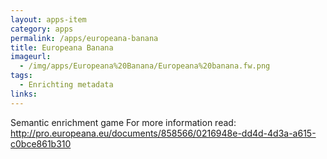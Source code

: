 ```yaml
---
layout: apps-item
category: apps
permalink: /apps/europeana-banana
title: Europeana Banana
imageurl:
  - /img/apps/Europeana%20Banana/Europeana%20banana.fw.png
tags:
  - Enrichting metadata
links:
---
```


Semantic enrichment game
For more information read: http://pro.europeana.eu/documents/858566/0216948e-dd4d-4d3a-a615-c0bce861b310 
